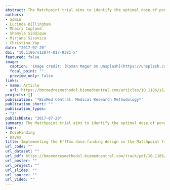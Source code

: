 ```yaml
---
abstract: The Matchpoint trial aims to identify the optimal dose of ponatinib to give with conventional chemotherapy consisting of fludarabine, cytarabine and idarubicin to chronic myeloid leukaemia patients in blastic transformation phase. The dose should be both tolerable and efficacious. This paper describes our experience implementing EffTox in the Matchpoint trial. EffTox is a Bayesian adaptive dose-finding trial design that jointly scrutinises binary efficacy and toxicity outcomes. We describe a nomenclature for succinctly describing outcomes in phase I/II dose-finding trials. We use dose-transition pathways, where doses are calculated for each feasible set of outcomes in future cohorts. We introduce the phenomenon of dose ambivalence, where EffTox can recommend different doses after observing the same outcomes. We also describe our experiences with outcome ambiguity, where the categorical evaluation of some primary outcomes is temporarily delayed. We arrived at an EffTox parameterisation that is simulated to perform well over a range of scenarios. In scenarios where dose ambivalence manifested, we were guided by the dose-transition pathways. This technique facilitates planning, and also helped us overcome short-term outcome ambiguity. EffTox is an efficient and powerful design, but not without its challenges. Joint phase I/II clinical trial designs will likely become increasingly important in coming years as we further investigate non-cytotoxic treatments and streamline the drug approval process. We hope this account of the problems we faced and the solutions we used will help others implement this dose-finding clinical trial design.
authors:
- admin
- Lucinda Billingham
- Mhairi Copland
- Shamyla Siddique
- Mirjana Sirovica
- Christina Yap
date: "2017-07-20"
doi: "10.1186/s12874-017-0381-x"
featured: false
image:
  caption: 'Image credit: [Roman Mager on Unsplash](https://unsplash.com/photos/5mZ_M06Fc9g)'
  focal_point: ""
  preview_only: false
links:
- name: Article
  url: https://bmcmedresmethodol.biomedcentral.com/articles/10.1186/s12874-017-0381-x
projects: []
publication: '*BioMed Central: Medical Research Methodology*'
publication_short: ""
publication_types:
- "2"
publishDate: "2017-07-20"
summary: The Matchpoint trial aims to identify the optimal dose of ponatinib to give with conventional chemotherapy consisting of fludarabine, cytarabine and idarubicin to chronic myeloid leukaemia patients in blastic transformation phase. The dose should be both tolerable and efficacious. This paper describes our experience implementing EffTox in the Matchpoint trial.
tags:
- DoseFinding
- Bayes
title: Implementing the EffTox dose-finding design in the Matchpoint trial
url_code: ""
url_dataset: ""
url_pdf: https://bmcmedresmethodol.biomedcentral.com/track/pdf/10.1186/s12874-017-0381-x
url_poster: ""
url_project: ""
url_slides: ""
url_source: ""
url_video: ""
---
```


